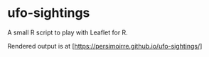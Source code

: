 # ufo-sightings
A small R script to play with Leaflet for R.

Rendered output is at [https://persimoirre.github.io/ufo-sightings/]
